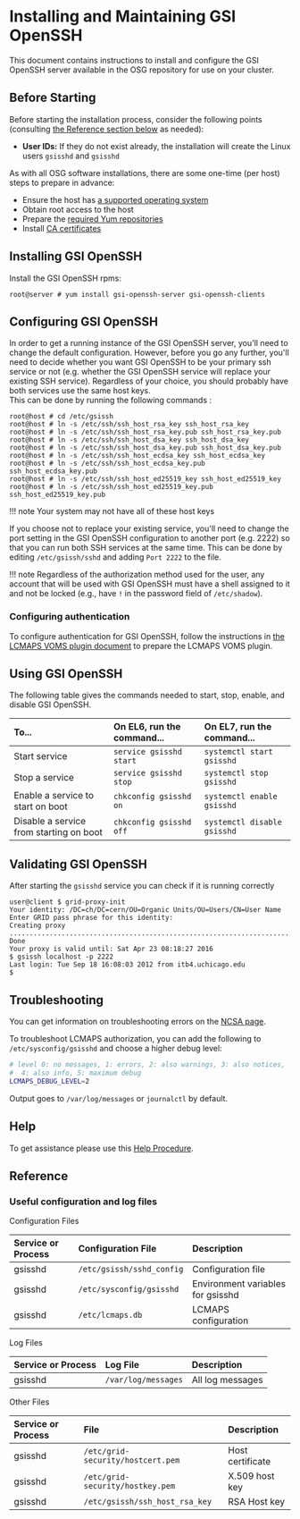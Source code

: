 Installing and Maintaining GSI OpenSSH
=======================================

This document contains instructions to install and configure the GSI OpenSSH server available in the OSG repository for
use on your cluster.

Before Starting
---------------


Before starting the installation process, consider the following points (consulting [the Reference section
below](#reference) as needed):

-   **User IDs:** If they do not exist already, the installation will create the Linux users `gsisshd` and `gsisshd`

As with all OSG software installations, there are some one-time (per host) steps to prepare in advance:

- Ensure the host has [a supported operating system](/release/supported_platforms)
- Obtain root access to the host
- Prepare the [required Yum repositories](/common/yum)
- Install [CA certificates](/common/ca)

Installing GSI OpenSSH
----------------------

Install the GSI OpenSSH rpms:

```
root@server # yum install gsi-openssh-server gsi-openssh-clients
```

Configuring GSI OpenSSH
-----------------------

In order to get a running instance of the GSI OpenSSH server, you'll need to change the default configuration. 
However, before you go any further, you'll need to decide whether you want GSI OpenSSH to be your primary ssh service or
not (e.g. whether the GSI OpenSSH service will replace your existing SSH service). 
Regardless of your choice, you should probably have both services use the same host keys.  
This can be done by running the following commands :

```console
root@host # cd /etc/gsissh
root@host # ln -s /etc/ssh/ssh_host_rsa_key ssh_host_rsa_key
root@host # ln -s /etc/ssh/ssh_host_rsa_key.pub ssh_host_rsa_key.pub
root@host # ln -s /etc/ssh/ssh_host_dsa_key ssh_host_dsa_key
root@host # ln -s /etc/ssh/ssh_host_dsa_key.pub ssh_host_dsa_key.pub
root@host # ln -s /etc/ssh/ssh_host_ecdsa_key ssh_host_ecdsa_key
root@host # ln -s /etc/ssh/ssh_host_ecdsa_key.pub ssh_host_ecdsa_key.pub
root@host # ln -s /etc/ssh/ssh_host_ed25519_key ssh_host_ed25519_key
root@host # ln -s /etc/ssh/ssh_host_ed25519_key.pub ssh_host_ed25519_key.pub
```

!!! note
    Your system may not have all of these host keys

If you choose not to replace your existing service, you'll need to change the port setting in the GSI OpenSSH
configuration to another port (e.g. 2222) so that you can run both SSH services at the same time.
This can be done by editing `/etc/gsissh/sshd` and adding `Port 2222` to the file.



!!! note
    Regardless of the authorization method used for the user, any 
    account that will be used with GSI OpenSSH must have a shell 
    assigned to it and not be locked (e.g., have `!` in the password field of `/etc/shadow`).

### Configuring authentication

To configure authentication for GSI OpenSSH, follow the instructions in [the LCMAPS VOMS plugin document](/security/lcmaps-voms-authentication#configuring-the-lcmaps-voms-plugin)
to prepare the LCMAPS VOMS plugin.

Using GSI OpenSSH
------------------

The following table gives the commands needed to start, stop, enable, and disable GSI OpenSSH.

| To...                                   | On EL6, run the command...   | On EL7, run the command...                      |
| :-------------------------------------- | :--------------------------- | :--------------------------------------------   |
| Start  service                          | `service gsisshd start`      | `systemctl start gsisshd`   |
| Stop a  service                         | `service gsisshd stop`       | `systemctl stop gsisshd`    |
| Enable a service to start on boot       | `chkconfig gsisshd on`       | `systemctl enable gsisshd`  |
| Disable a service from starting on boot | `chkconfig gsisshd off`      | `systemctl disable gsisshd` |


Validating GSI OpenSSH
----------------------

After starting the `gsisshd` service you can check if it is running correctly

``` console
user@client $ grid-proxy-init
Your identity: /DC=ch/DC=cern/OU=Organic Units/OU=Users/CN=User Name
Enter GRID pass phrase for this identity:
Creating proxy ............................................................................................... Done
Your proxy is valid until: Sat Apr 23 08:18:27 2016
$ gsissh localhost -p 2222
Last login: Tue Sep 18 16:08:03 2012 from itb4.uchicago.edu
$
```

Troubleshooting
---------------

You can get information on troubleshooting errors on the [NCSA page](http://grid.ncsa.illinois.edu/ssh/ts_server.html).

To troubleshoot LCMAPS authorization, you can add the following to `/etc/sysconfig/gsisshd` and choose a higher debug
level:

``` bash
# level 0: no messages, 1: errors, 2: also warnings, 3: also notices,
#  4: also info, 5: maximum debug
LCMAPS_DEBUG_LEVEL=2
```

Output goes to `/var/log/messages` or `journalctl` by default.


Help
----

To get assistance please use this [Help Procedure](/common/help).


Reference 
----------

### Useful configuration and log files

Configuration Files

| Service or Process | Configuration File        | Description                       |
|:-------------------|:--------------------------|:----------------------------------|
| gsisshd            | `/etc/gsissh/sshd_config` | Configuration file                |
| gsisshd            | `/etc/sysconfig/gsisshd`  | Environment variables for gsisshd |
| gsisshd            | `/etc/lcmaps.db`          | LCMAPS configuration              |

Log Files

| Service or Process | Log File            | Description      |
|:-------------------|:--------------------|:-----------------|
| gsisshd            | `/var/log/messages` | All log messages |

Other Files

| Service or Process | File                              | Description      |
|:-------------------|:----------------------------------|:-----------------|
| gsisshd            | `/etc/grid-security/hostcert.pem` | Host certificate |
| gsisshd            | `/etc/grid-security/hostkey.pem`  | X.509 host key   |
| gsisshd            | `/etc/gsissh/ssh_host_rsa_key`    | RSA Host key     |


